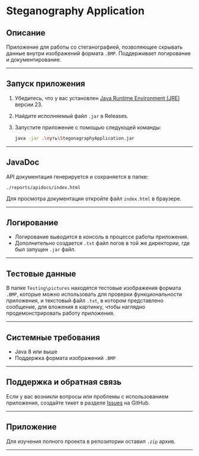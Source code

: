 # Steganography Application

## Описание
Приложение для работы со стеганографией, позволяющее скрывать данные внутри изображений формата `.BMP`. Поддерживает логирование и документирование.

---

## Запуск приложения
1. Убедитесь, что у вас установлен [Java Runtime Environment (JRE)](https://www.java.com/) версии 23.
2. Найдите исполняемый файл `.jar` в Releases.
3. Запустите приложение с помощью следующей команды:

   ```bash
   java -jar .\путь\StegonagraphyApplication.jar
   ```

---

## JavaDoc
API документация генерируется и сохраняется в папке:

```
./reports/apidocs/index.html
```

Для просмотра документации откройте файл `index.html` в браузере.

---

## Логирование
- Логирование выводится в консоль в процессе работы приложения.
- Дополнительно создается `.txt` файл логов в той же директории, где был запущен `.jar` файл.

---

## Тестовые данные
В папке `Testing\pictures` находятся тестовые изображения формата `.BMP`, которые можно использовать для проверки функциональности приложения, и текстовый файл `.txt`, в котором представлено сообщение, для вложения в картинку, чтобы наглядно продемонстрировать работу приложения.

---

## Системные требования
- Java 8 или выше
- Поддержка формата изображений `.BMP`

---

## Поддержка и обратная связь
Если у вас возникли вопросы или проблемы с использованием приложения, создайте тикет в разделе [Issues](https://github.com/your-repo/issues) на GitHub.

---

## Приложение
Для изучения полного проекта в репозитории оставил `.zip` архив.

---
